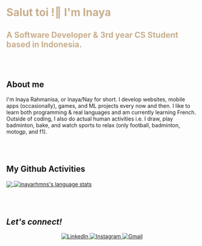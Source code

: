 <h1 style="color: #C8AE8C;">Salut toi !👋 I'm Inaya</h1>
<h2 style="color: #C8AE8C;">A Software Developer & 3rd year CS Student based in Indonesia.</h2>


<br /><br />

## About me
I'm Inaya Rahmanisa, or Inaya/Nay for short. I develop websites, mobile apps (occasionally), games, and ML projects every now and then. I like to learn both programming & real languages and am currently learning French. Outside of coding, I also do actual human activities i.e. I draw, play badminton, bake, and watch sports to relax (only football, badminton, motogp, and f1).

<br /><br />

## My Github Activities

<a href="https://github.com/inayarhmns">
  <img align="center" src="https://github-readme-stats.vercel.app/api/top-langs/?username=inayarhmns&border_color=C8AE8C&card_width=500&theme=noctis_minimus&hide=GAP,Procfile&langs_count=12&layout=compact&size_weight=0.4&count_weight=0.6" />
</a>
<a href="https://github.com/inayarhmns">
<img align="center" src="https://github-readme-stats.vercel.app/api?username=inayarhmns&border_color=C8AE8C&show_icons=true&card_width=500&theme=noctis_minimus&hide_rank=true&hide=stars,issues" alt="inayarhmns's language stats"/>
</a>

<br /><br />


<h2><i>Let's connect!</i></h2>
<div  align="center">

  <a href="https://www.linkedin.com/in/inayarahmanisa/" target="_blank">
    <img src="https://img.shields.io/badge/LinkedIn-%230077B5.svg?&style=flat-square&logo=linkedin&logoColor=white&color=071A2C" alt="LinkedIn">
  </a>
  <a href="https://www.instagram.com/inayarhmns/" target="_blank">
    <img src="https://img.shields.io/badge/Instagram-%23E4405F.svg?&style=flat-square&logo=instagram&logoColor=white&color=071A2C" alt="Instagram">
  </a>
 <!--<a href="https://twitter.com/floringham/" target="_blank">
    <img src="https://img.shields.io/badge/Twitter-%231877F2.svg?&style=flat-square&logo=twitter&logoColor=white&color=071A2C" alt="Twitter">
  </a>
  -->
   <a href="mailto:inaya.rahmanisa@gmail.com" mailto="inaya.rahmanisa@gmail.com" target="_blank">
    <img src="https://img.shields.io/badge/Gmail-%231877F2.svg?&style=flat-square&logo=gmail&logoColor=white&color=071A2C" alt="Gmail">
  </a>
  
</div>



